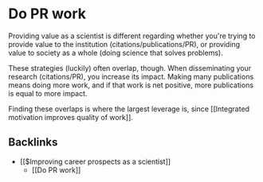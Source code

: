 # Do PR work
Providing value as a scientist is different regarding whether you're trying to provide value to the institution (citations/publications/PR), or providing value to society as a whole (doing science that solves problems).

These strategies (luckily) often overlap, though. When disseminating your research (citations/PR), you increase its impact. Making many publications means doing more work, and if that work is net positive, more publications is equal to more impact.

Finding these overlaps is where the largest leverage is, since [[Integrated motivation improves quality of work]].

## Backlinks
* [[$Improving career prospects as a scientist]]
	* [[Do PR work]]

<!-- #service -->

<!-- {BearID:95D07099-F57D-4B49-A047-A388A7409E0C-15756-0000130BAC4078E4} -->
